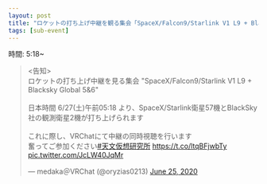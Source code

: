 ```yaml
---
layout: post
title: "ロケットの打ち上げ中継を観る集会「SpaceX/Falcon9/Starlink V1 L9 + Blacksky Global 5&6」"
tags: [sub-event]
---
```


時間: 5:18~

<blockquote class="twitter-tweet" data-theme="dark"><p lang="ja" dir="ltr">&lt;告知&gt;<br>ロケットの打ち上げ中継を見る集会 &quot;SpaceX/Falcon9/Starlink V1 L9 + Blacksky Global 5&amp;6&quot;<br><br>日本時間 6/27(土)午前05:18 より、SpaceX/Starlink衛星57機とBlackSky社の観測衛星2機が打ち上げられます<br><br>これに際し、VRChatにて中継の同時視聴を行います<br>奮ってご参加ください<a href="https://twitter.com/hashtag/%E5%A4%A9%E6%96%87%E4%BB%AE%E6%83%B3%E7%A0%94%E7%A9%B6%E6%89%80?src=hash&amp;ref_src=twsrc%5Etfw">#天文仮想研究所</a> <a href="https://t.co/ltqBFjwbTy">https://t.co/ltqBFjwbTy</a> <a href="https://t.co/JcLW40JqMr">pic.twitter.com/JcLW40JqMr</a></p>&mdash; medaka＠VRChat (@oryzias0213) <a href="https://twitter.com/oryzias0213/status/1276209719216975873?ref_src=twsrc%5Etfw">June 25, 2020</a></blockquote> <script async src="https://platform.twitter.com/widgets.js" charset="utf-8"></script>
